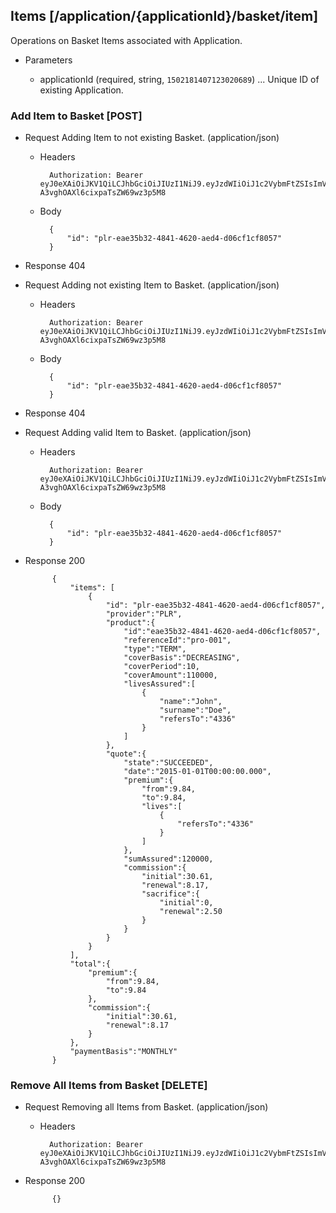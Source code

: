 ## Items [/application/{applicationId}/basket/item]
Operations on Basket Items associated with Application.

+ Parameters

    + applicationId (required, string, `1502181407123020689`) ... Unique ID of existing Application.

### Add Item to Basket [POST]
+ Request Adding Item to not existing Basket. (application/json)

    + Headers

            Authorization: Bearer eyJ0eXAiOiJKV1QiLCJhbGciOiJIUzI1NiJ9.eyJzdWIiOiJ1c2VybmFtZSIsImV4cCI6MTQyMjU0MDAzMH0.oyMYL7t57jhBvw-A3vghOAXl6cixpaTsZW69wz3p5M8

    + Body

            {
                "id": "plr-eae35b32-4841-4620-aed4-d06cf1cf8057"
            }

+ Response 404

+ Request Adding not existing Item to Basket. (application/json)

    + Headers

            Authorization: Bearer eyJ0eXAiOiJKV1QiLCJhbGciOiJIUzI1NiJ9.eyJzdWIiOiJ1c2VybmFtZSIsImV4cCI6MTQyMjU0MDAzMH0.oyMYL7t57jhBvw-A3vghOAXl6cixpaTsZW69wz3p5M8

    + Body

            {
                "id": "plr-eae35b32-4841-4620-aed4-d06cf1cf8057"
            }

+ Response 404

+ Request Adding valid Item to Basket. (application/json)

    + Headers

            Authorization: Bearer eyJ0eXAiOiJKV1QiLCJhbGciOiJIUzI1NiJ9.eyJzdWIiOiJ1c2VybmFtZSIsImV4cCI6MTQyMjU0MDAzMH0.oyMYL7t57jhBvw-A3vghOAXl6cixpaTsZW69wz3p5M8

    + Body

            {
                "id": "plr-eae35b32-4841-4620-aed4-d06cf1cf8057"
            }

+ Response 200

            {
                "items": [
                    {
                        "id": "plr-eae35b32-4841-4620-aed4-d06cf1cf8057",
                        "provider":"PLR",
                        "product":{
                            "id":"eae35b32-4841-4620-aed4-d06cf1cf8057",
                            "referenceId":"pro-001",
                            "type":"TERM",
                            "coverBasis":"DECREASING",
                            "coverPeriod":10,
                            "coverAmount":110000,
                            "livesAssured":[
                                {
                                    "name":"John",
                                    "surname":"Doe",
                                    "refersTo":"4336"
                                }
                            ]
                        },
                        "quote":{
                            "state":"SUCCEEDED",
                            "date":"2015-01-01T00:00:00.000",
                            "premium":{
                                "from":9.84,
                                "to":9.84,
                                "lives":[
                                    {
                                        "refersTo":"4336"
                                    }
                                ]
                            },
                            "sumAssured":120000,
                            "commission":{
                                "initial":30.61,
                                "renewal":8.17,
                                "sacrifice":{
                                    "initial":0,
                                    "renewal":2.50
                                }
                            }
                        }
                    }
                ],
                "total":{
                    "premium":{
                        "from":9.84,
                        "to":9.84
                    },
                    "commission":{
                        "initial":30.61,
                        "renewal":8.17
                    }
                },
                "paymentBasis":"MONTHLY"
            }

### Remove All Items from Basket [DELETE]
+ Request Removing all Items from Basket. (application/json)

    + Headers

            Authorization: Bearer eyJ0eXAiOiJKV1QiLCJhbGciOiJIUzI1NiJ9.eyJzdWIiOiJ1c2VybmFtZSIsImV4cCI6MTQyMjU0MDAzMH0.oyMYL7t57jhBvw-A3vghOAXl6cixpaTsZW69wz3p5M8

+ Response 200

            {}
